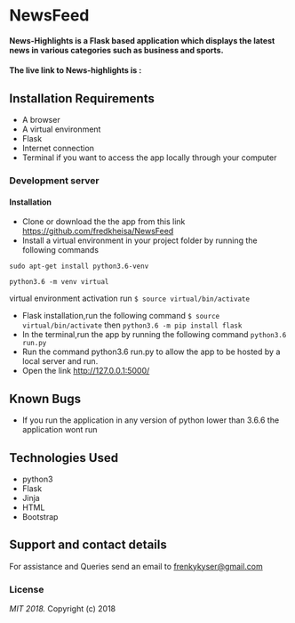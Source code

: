 # NewsFeed
#### News-Highlights is a Flask based application which displays the latest news in various categories such as business and sports.
#### The live link to News-highlights is :
## Installation Requirements
* A browser
* A virtual environment
* Flask
* Internet connection
* Terminal if you want to access the app locally through your computer
### Development server
####
#### Installation
* Clone or download the the app from this link https://github.com/fredkheisa/NewsFeed
* Install a virtual environment in your project folder by running the following commands 

```$
sudo apt-get install python3.6-venv
```

```$ 
python3.6 -m venv virtual
```

virtual environment activation run `$ source virtual/bin/activate`
* Flask installation,run the following command `$ source virtual/bin/activate` then `python3.6 -m pip install flask`
* In the terminal,run the app by running the following command `python3.6 run.py`
* Run the command python3.6 run.py to allow the app to be hosted by a local server and run.
* Open the link http://127.0.0.1:5000/
## Known Bugs
* If you run the application in any version of python lower than 3.6.6 the application wont run
## Technologies Used
* python3
* Flask
* Jinja
* HTML
* Bootstrap

## Support and contact details
For assistance and Queries send an email to frenkykyser@gmail.com

### License
*MIT 2018.*
Copyright (c) 2018